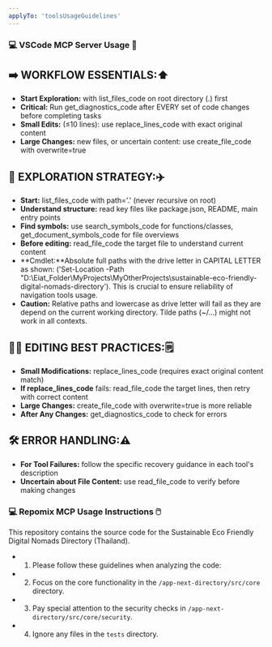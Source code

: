```yaml
---
applyTo: 'toolsUsageGuidelines'
---
```

### 💻 VSCode MCP Server Usage 💾 ###

## ➡️ WORKFLOW ESSENTIALS:⬆️
- **Start Exploration:** with list_files_code on root directory (.) first
- **Critical:** Run get_diagnostics_code after EVERY set of code changes before completing tasks
- **Small Edits:** (≤10 lines): use replace_lines_code with exact original content
- **Large Changes:** new files, or uncertain content: use create_file_code with overwrite=true

## 🚗 EXPLORATION STRATEGY:✈️
- **Start:** list_files_code with path='.' (never recursive on root)
- **Understand structure:** read key files like package.json, README, main entry points
- **Find symbols:** use search_symbols_code for functions/classes, get_document_symbols_code for file overviews
- **Before editing:** read_file_code the target file to understand current content
- **Cmdlet:**Absolute full paths with the drive letter in CAPITAL LETTER as shown: ('Set-Location -Path "D:\Eiat_Folder\MyProjects\MyOtherProjects\sustainable-eco-friendly-digital-nomads-directory'). This is crucial to ensure reliability of navigation tools usage.
- **Caution:** Relative paths and lowercase as drive letter will fail as they are depend on the current working directory. Tilde paths (~/...) might not work in all contexts.

## ✍🏻 EDITING BEST PRACTICES:🗒️
- **Small Modifications:** replace_lines_code (requires exact original content match)
- **If replace_lines_code** fails: read_file_code the target lines, then retry with correct content
- **Large Changes:** create_file_code with overwrite=true is more reliable
- **After Any Changes:** get_diagnostics_code to check for errors

## 🛠️ ERROR HANDLING:⚠️
- **For Tool Failures:** follow the specific recovery guidance in each tool's description
- **Uncertain about File Content:** use read_file_code to verify before making changes

### 💻 Repomix MCP Usage Instructions 🖱️ ###

  This repository contains the source code for the Sustainable Eco Friendly Digital Nomads Directory (Thailand).
  - 1. Please follow these guidelines when analyzing the code:
  - 2. Focus on the core functionality in the `/app-next-directory/src/core` directory.
  - 3. Pay special attention to the security checks in `/app-next-directory/src/core/security`.
  - 4. Ignore any files in the `tests` directory.
